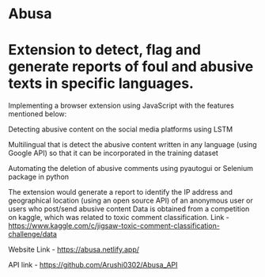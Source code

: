 # Abusa
Extension to detect, flag and generate reports of foul and abusive texts in specific languages.
=======
Implementing a browser extension using JavaScript with the features mentioned below:

Detecting abusive content on the social media platforms using LSTM 

Multilingual that is detect the abusive content written in any  language (using Google API) so that it can be incorporated in the training dataset

Automating the deletion of abusive comments using pyautogui or Selenium package in python

The extension would generate a report to identify the IP address and geographical location (using an open source API) of an anonymous user or users who post/send  abusive content
Data is obtained from a competition on kaggle, which was related to toxic comment classification.
Link - https://www.kaggle.com/c/jigsaw-toxic-comment-classification-challenge/data

Website Link - https://abusa.netlify.app/

API link - https://github.com/Arushi0302/Abusa_API
